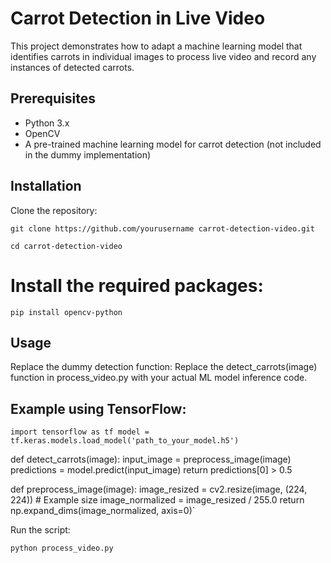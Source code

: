 # Carrot Detection in Live Video

This project demonstrates how to adapt a machine learning model that identifies carrots in individual images to process live video and record any instances of detected carrots.

## Prerequisites
- Python 3.x
- OpenCV
- A pre-trained machine learning model for carrot detection (not included in the dummy implementation)

## Installation
Clone the repository:

`git clone https://github.com/yourusername carrot-detection-video.git`

`cd carrot-detection-video`


# Install the required packages:

`pip install opencv-python`

## Usage

Replace the dummy detection function:
Replace the detect_carrots(image) function in process_video.py with your actual ML model inference code.

## Example using TensorFlow:

`import tensorflow as tf
model = tf.keras.models.load_model('path_to_your_model.h5')`

def detect_carrots(image):
    input_image = preprocess_image(image)
    predictions = model.predict(input_image)
    return predictions[0] > 0.5

def preprocess_image(image):
    image_resized = cv2.resize(image, (224, 224))  # Example size
    image_normalized = image_resized / 255.0
    return np.expand_dims(image_normalized, axis=0)`
    
Run the script:

`python process_video.py`
